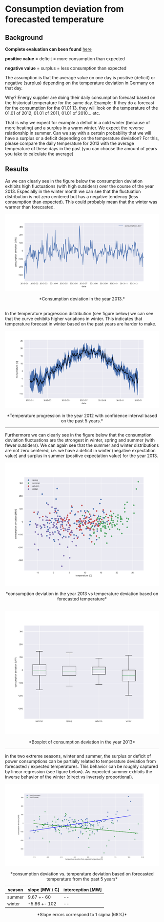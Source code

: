 # Consumption deviation from forecasted temperature
## Background

**Complete evaluation can been found** [here](https://github.com/jimixxperez/consumption_dev/blob/master/consumption_deviation.ipynb)

__positive value__ = deficit = more consumption than expected

__negative value__ = surplus = less consumption than expected

The assumption is that the average value on one day is positive (deficit) or negative (surplus) depending on the temperature deviation in Germany on that day.

Why? Energy supplier are doing their daily consumption forecast based on the historical temperature for the same day.  Example: If they do a forecast for the consumption for the 01.01.13, they will look on the temperature of the 01.01 of 2012, 01.01 of 2011, 01.01 of 2010… etc.

That is why we expect for example a deficit in a cold winter (because of more heating) and a surplus in a warm winter.
We expect the reverse relationship in summer.
Can we say with a certain probability that we will have a surplus or a deficit depending on the temperature deviation?
For this, please compare the daily temperature for 2013 with the average temperature of these days in the past (you can choose the amount of years you take to calculate the average)

## Results

As we can clearly see in the figure below the consumption deviation exhibits high fluctuations (with high outsiders) over the course of the year 2013. Especially in the winter month we can see that the fluctuation distribution is not zero centered but has a negative tendency (less consumption than expected). This could probably mean that the winter was warmer than forecasted.

![consumption deviation](consumption_dev_2013.png)

<center>*Consumption deviation in the year 2013.*</center>

<br>

In the temperature progression distribution (see figure below) we can see that the curve exhibits higher variations in winter. This indicates that temperature forecast in winter based on the past years are harder to make.

![temperature vs date](temperature_vs_date.png)

<center>*Temperature progression in the year 2012 with confidence interval based on the past 5 years.*</center>

---
Furthermore we can clearly see in the figure below that the consumption deviation fluctuations are the strongest in winter, spring and summer (with fewer outsiders). We can again see that the summer and winter distributions are not zero centered, i.e. we have a deficit in winter (negative expectation value) and surplus in summer (positive expectation value) for the year 2013.



![consumption deviation](consumption_deviation_vs_temperature.png)

<center>*consumption deviation in the year 2013 vs temperature deviation based on forecasted temperature*</center>

<br>

![consumption deviation](boxplot_consumption_deviation.png)

<center>*Boxplot of consumption deviation in the year 2013*</center>



---
in the two extreme seasons, winter and summer, the surplus or deficit of power consumptions can be partially related to temperature deviation from forecasted / expected temperatures. This behavior can be roughly captured by linear regression (see figure below). As expected summer exhibits the inverse behavior of the winter (direct vs inversely proportional).


![consumption deviation](consumption_deviation_vs_temperature_deviation.png)

<center>*consumption deviation vs. temperature deviation based on forecasted temperature from the past 5 years*</center>

| season | slope [MW / C] | interception [MW]|
| ------ | ----- | ------------ |
| summer | 9.67 +- 60 | -- |
| winter | -5.86 +- 102 | -- |

<center> *Slope errors correspond to 1 sigma (68%)* </center>
